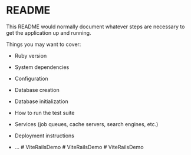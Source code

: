 # README

This README would normally document whatever steps are necessary to get the
application up and running.

Things you may want to cover:

* Ruby version

* System dependencies

* Configuration

* Database creation

* Database initialization

* How to run the test suite

* Services (job queues, cache servers, search engines, etc.)

* Deployment instructions

* ...
#   V i t e R a i l s D e m o  
 #   V i t e R a i l s D e m o  
 #   V i t e R a i l s D e m o  
 